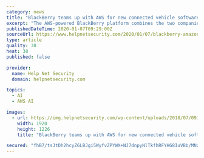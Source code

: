 ```yaml
---
category: news
title: "BlackBerry teams up with AWS for new connected vehicle software platform"
excerpt: "The AWS-powered BlackBerry platform combines the two companies’ edge and cloud ... speed product development and ultimately to provide owners with leading cyber-security resources and predictive maintenance information via the latest artificial intelligence applications. “The result is enhanced VVIP treatment for our discerning luxury ..."
publishedDateTime: 2020-01-07T09:29:00Z
sourceUrl: https://www.helpnetsecurity.com/2020/01/07/blackberry-amazon-web-services/
type: article
quality: 38
heat: 38
published: false

provider:
  name: Help Net Security
  domain: helpnetsecurity.com

topics:
  - AI
  - AWS AI

images:
  - url: https://img.helpnetsecurity.com/wp-content/uploads/2018/07/09100637/handshake.jpeg
    width: 1920
    height: 1226
    title: "BlackBerry teams up with AWS for new connected vehicle software platform"

secured: "fhB7/tsJtDh2hcyZ6LBJgi5WyfvZPYWX+NJ7dnpyNlTkfhRFYHG8IuVBb/MNzU5AOTC/SxHplPmsAOChS5QZAjYhkr0tlUwZy85Snw62BjUOjj4eoxzYk1+BA+gRIyj3IL1KT1B4LP1pZCnZCSkxVee5F/tfBGjwIp7Ijpoxty3dyaRShZXKqP9KxoGbjHe6zfKI7+yjHigcgdkUCRnVtzQnGUCGZ7d49Asv1OZh6lc7RtxGmvsxyWulpR+N4Tns6cLTz+4KdHrUomo0mZKsRElEHirvNMweX7LTvpn0oD46ttxpSjmNLg6FgdwoR3rqKJuqQBbF1ckvaUF7eBXjAS7kZJT8FZ6gwZ6G4gUdRIDYCUUJSxAbXvZoScdVjHQv0U6sFfxmNakW1M+ozH9qMs4SzpvgAXYeN4Omypg0D00EqMgJiqWXQdizikPBTDVNBM+2i4TiY0EKQhtWdXVJ/A==;HjmF0XCzV5/j7lAutqV9RQ=="
---
```


